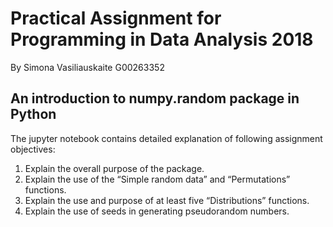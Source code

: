 # Practical Assignment for Programming in Data Analysis 2018
By Simona Vasiliauskaite G00263352

## An introduction to numpy.random package in Python

The jupyter notebook contains detailed explanation of following assignment objectives:

1. Explain the overall purpose of the package.
2. Explain the use of the “Simple random data” and “Permutations” functions.
3. Explain the use and purpose of at least five “Distributions” functions.
4. Explain the use of seeds in generating pseudorandom numbers.

